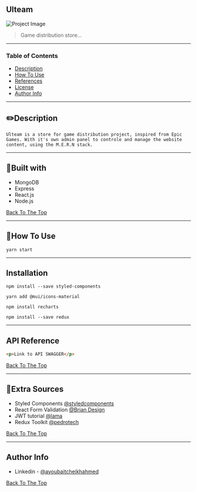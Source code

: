 ## Ulteam

![Project Image](https://i.postimg.cc/x8fGk6Xq/ulteam-git-readme.jpg)

> Game distribution store...

---

### Table of Contents

- [Description](#description)
- [How To Use](#how-to-use)
- [References](#references)
- [License](#license)
- [Author Info](#author-info)

---

## ✏️Description

    Ulteam is a store for game distribution project, inspired from Epic Games. With it's own admin panel to controle and manage the website content, using the M.E.R.N stack.

---

## 📃Built with

- MongoDB
- Express
- React.js
- Node.js

[Back To The Top](#ulteam)

---

## 🚀How To Use

```cli
yarn start
```

---

## Installation

```cli
npm install --save styled-components
```

```cli
yarn add @mui/icons-material
```

```cli
npm install recharts
```

```cli
npm install --save redux
```

---

## API Reference

```html
<p>Link to API SWAGGER</p>
```

[Back To The Top](#ulteam)

---

## 📝Extra Sources

- Styled Components [@styledcomponents](https://styled-components.com/docs/basics)
- React Form Validation [@Brian Design](https://youtu.be/KGFG-yQD7Dw)
- JWT tutorial [@lama](https://youtu.be/Yh5Lil03tpI)
- Redux Toolkit [@pedrotech](https://youtu.be/k68j9xlbHHk)

[Back To The Top](#ulteam)

---

## Author Info

- Linkedin - [@ayoubaitcheikhahmed](https://www.linkedin.com/in/ayoub-ait-cheikh-ahmed-46bb17102/)

[Back To The Top](#ulteam)
